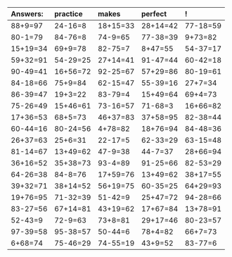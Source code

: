 | Answers: | practice | makes | perfect | ! |
| :--- | :--- | :--- | :--- | :--- |
| 88+9=97 | 24-16=8 | 18+15=33 | 28+14=42 | 77-18=59 | 
| 80-1=79 | 84-76=8 | 74-9=65 | 77-38=39 | 9+73=82 | 
| 15+19=34 | 69+9=78 | 82-75=7 | 8+47=55 | 54-37=17 | 
| 59+32=91 | 54-29=25 | 27+14=41 | 91-47=44 | 60-42=18 | 
| 90-49=41 | 16+56=72 | 92-25=67 | 57+29=86 | 80-19=61 | 
| 84-18=66 | 75+9=84 | 62-15=47 | 55-39=16 | 27+7=34 | 
| 86-39=47 | 19+3=22 | 83-79=4 | 15+49=64 | 69+4=73 | 
| 75-26=49 | 15+46=61 | 73-16=57 | 71-68=3 | 16+66=82 | 
| 17+36=53 | 68+5=73 | 46+37=83 | 37+58=95 | 82-38=44 | 
| 60-44=16 | 80-24=56 | 4+78=82 | 18+76=94 | 84-48=36 | 
| 26+37=63 | 25+6=31 | 22-17=5 | 62-33=29 | 63-15=48 | 
| 81-14=67 | 13+49=62 | 47-9=38 | 44-7=37 | 28+66=94 | 
| 36+16=52 | 35+38=73 | 93-4=89 | 91-25=66 | 82-53=29 | 
| 64-26=38 | 84-8=76 | 17+59=76 | 13+49=62 | 38+17=55 | 
| 39+32=71 | 38+14=52 | 56+19=75 | 60-35=25 | 64+29=93 | 
| 19+76=95 | 71-32=39 | 51-42=9 | 25+47=72 | 94-28=66 | 
| 83-27=56 | 67+14=81 | 43+19=62 | 17+67=84 | 13+78=91 | 
| 52-43=9 | 72-9=63 | 73+8=81 | 29+17=46 | 80-23=57 | 
| 97-39=58 | 95-38=57 | 50-44=6 | 78+4=82 | 66+7=73 | 
| 6+68=74 | 75-46=29 | 74-55=19 | 43+9=52 | 83-77=6 | 
